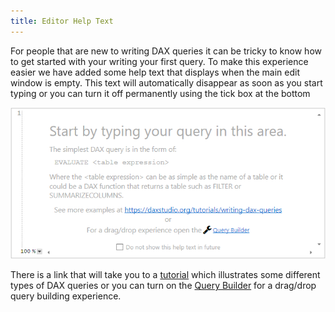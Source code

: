 ```yaml
---
title: Editor Help Text
---
```


For people that are new to writing DAX queries it can be tricky to know how to get started with your writing your first query. To make this experience easier we have added some help text that displays when the main edit window is empty. This text will automatically disappear as soon as you start typing or you can turn it off permanently using the tick box at the bottom

![](editor-help-text.png)

There is a link that will take you to a [tutorial](/docs/tutorials/writing-dax-queries) which illustrates some different types of DAX queries or you can turn on the [Query Builder](/docs/features/query-builder) for a drag/drop query building experience.